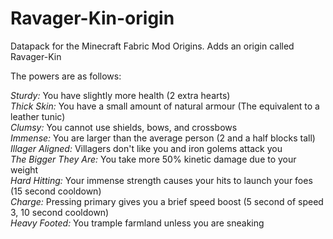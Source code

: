 # Ravager-Kin-origin
Datapack for the Minecraft Fabric Mod Origins. Adds an origin called Ravager-Kin  

The powers are as follows:  

*Sturdy:* You have slightly more health (2 extra hearts)  
*Thick Skin:* You have a small amount of natural armour (The equivalent to a leather tunic)  
*Clumsy:* You cannot use shields, bows, and crossbows  
*Immense:* You are larger than the average person (2 and a half blocks tall)  
*Illager Aligned:* Villagers don't like you and iron golems attack you  
*The Bigger They Are:* You take more 50% kinetic damage due to your weight  
*Hard Hitting:* Your immense strength causes your hits to launch your foes (15 second cooldown)  
*Charge:* Pressing primary gives you a brief speed boost (5 second of speed 3, 10 second cooldown)  
*Heavy Footed:* You trample farmland unless you are sneaking  
